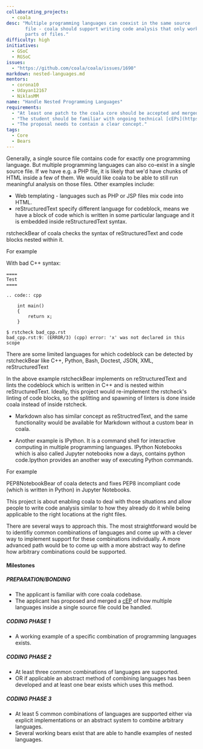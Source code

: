 ```yaml
---
collaborating_projects:
  - coala
desc: "Multiple programming languages can coexist in the same source
       file - coala should support writing code analysis that only works on
       parts of files."
difficulty: high
initiatives:
  - GSoC
  - RGSoC
issues:
  - "https://github.com/coala/coala/issues/1690"
markdown: nested-languages.md
mentors:
  - corona10
  - Udayan12167
  - NiklasMM
name: "Handle Nested Programming Languages"
requirements:
  - "At least one patch to the coala core should be accepted and merged."
  - "The student should be familiar with ongoing technical [cEPs](https://coala.io/cep)."
  - "The proposal needs to contain a clear concept."
tags:
  - Core
  - Bears
---
```

Generally, a single source file contains code for exactly one programming language.
But multiple programming languages can also co-exist in a single source file.
If we have e.g. a PHP file, it is likely that we'd have
chunks of HTML inside a few of them. We would like coala to be able to still
run meaningful analysis on those files.
Other examples include:

* Web templating - languages such as PHP or JSP files mix code into HTML.
* reStructuredText specify different language for codeblock, means we have a
block of code which is written in some particular language and it is embedded
inside reStructuredText syntax.

rstcheckBear of coala checks the syntax of reStructuredText and code blocks
nested within it.

For example

With bad C++ syntax:

```
====
Test
====

.. code:: cpp

    int main()
    {
        return x;
    }

```

```
$ rstcheck bad_cpp.rst
bad_cpp.rst:9: (ERROR/3) (cpp) error: 'x' was not declared in this scope

```
There are some limited languages for which codeblock can be detected by
rstcheckBear like C++, Python, Bash, Doctest, JSON, XML, reStructuredText

In the above example rstcheckBear implements on reStructuredText and lints
the codeblock which is written in C++ and is nested within reStructuredText.
Ideally, this project would re-implement the rstcheck's linting of code blocks,
so the splitting and spawning of linters is done inside coala instead of
inside rstcheck.

* Markdown also has similar concept as reStructredText, and the same
functionality would be available for Markdown without a custom bear in coala.

* Another example is IPython. It is a command shell for interactive computing in multiple programming languages.
IPython Notebooks which is also called Jupyter notebooks now a days,
contains python code.Ipython provides an another way of executing Python
commands.

For example

PEP8NotebookBear of coala detects and fixes PEP8 incompliant code (which is
written in Python) in Jupyter Notebooks.




This project is about enabling coala to deal with those situations and allow
people to write code analysis similar to how they already do it while being
applicable to the right locations at the right files.

There are several ways to approach this. The most straightforward would be to identifiy common combinations
of languages and come up with a clever way to implement support for these combinations individually. A more
advanced path would be to come up with a more abstract way to define how arbitrary combinations could be supported.


#### Milestones

##### PREPARATION/BONDING

* The applicant is familiar with core coala codebase.
* The applicant has proposed and merged a [cEP](https://coala.io/cep) of how
  multiple languages inside a single source file could be handled.

##### CODING PHASE 1

* A working example of a specific combination of programming languages exists.

##### CODING PHASE 2

* At least three common combinations of languages are supported.
* OR if applicable an abstract method of combining languages has been developed
  and at least one bear exists which uses this method.

##### CODING PHASE 3

* At least 5 common combinations of languages are supported either via explicit
  implementations or an abstract system to combine arbitrary languages.
* Several working bears exist that are able to handle examples of nested languages.
